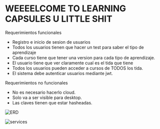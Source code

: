 # WEEEELCOME TO LEARNING CAPSULES U LITTLE SHIT
Requerimientos funcionales
- Registro e inicio de sesion de usuarios
- Todos los usuarios tienen que hacer un test para saber el tipo de aprendizaje
- Cada curso tiene que tener una version para cada tipo de aprendizaje.
- El usuario tiene que ver claramente cual es el tida que tiene
- Todos los usuarios pueden acceder a cursos de TODOS los tida.
- El sistema debe autenticar usuarios mediante jwt. 

Requerimientos no funcionales
- No es necesario hacerlo cloud.
- Solo va a ser visible para desktop.
- Las claves tienen que estar hasheadas.

![ERD](https://github.com/learning-capsules/.github/assets/54755278/46c145a0-6c8e-4c87-927d-f27d85b001b6)

![services](https://github.com/learning-capsules/.github/assets/54755278/66d05fdc-b969-4f29-8f37-b42982a636b3)
